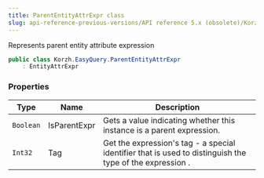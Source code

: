 ```yaml
---
title: ParentEntityAttrExpr class
slug: api-reference-previous-versions/API reference 5.x (obsolete)/Korzh.EasyQuery namespace/parententityattrexpr-class
---
```



Represents parent entity attribute expression
```csharp
public class Korzh.EasyQuery.ParentEntityAttrExpr
    : EntityAttrExpr

```

### Properties

| Type | Name | Description | 
| --- | --- | --- | 
| `Boolean` | IsParentExpr | Gets a value indicating whether this instance is a parent expression. | 
| `Int32` | Tag | Get the expression's tag - a special identifier that is used to distinguish the type of the expression . |